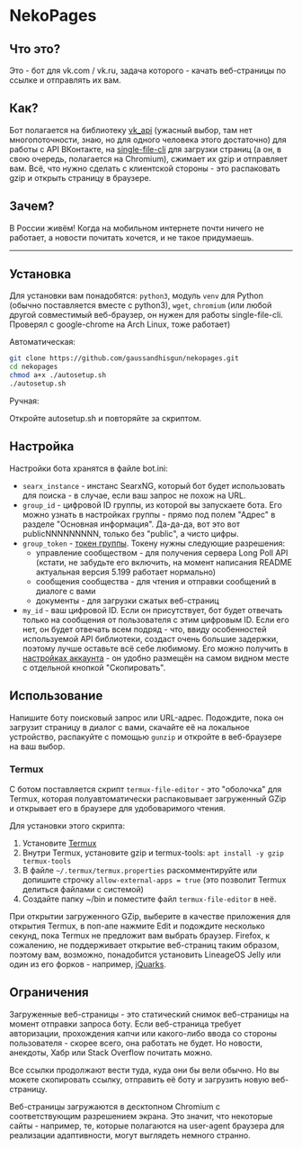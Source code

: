 # NekoPages

## Что это?

Это - бот для vk.com / vk.ru, задача которого - качать веб-страницы по ссылке и отправлять их вам.

## Как?

Бот полагается на библиотеку [vk_api](https://github.com/python273/vk_api) (ужасный выбор, там нет многопоточности, знаю, но для одного человека этого достаточно) для работы с API ВКонтакте, на [single-file-cli](https://github.com/gildas-lormeau/single-file-cli) для загрузки страниц (а он, в свою очередь, полагается на Chromium), сжимает их gzip и отправляет вам. Всё, что нужно сделать с клиентской стороны - это распаковать gzip и открыть страницу в браузере.

## Зачем?

В России живём! Когда на мобильном интернете почти ничего не работает, а новости почитать хочется, и не такое придумаешь.

--------

## Установка

Для установки вам понадобятся: `python3`, модуль `venv` для Python (обычно поставляется вместе с python3), `wget`, `chromium` (или любой другой совместимый веб-браузер, он нужен для работы single-file-cli. Проверял с google-chrome на Arch Linux, тоже работает)

Автоматическая:

```bash
git clone https://github.com/gaussandhisgun/nekopages.git
cd nekopages
chmod a+x ./autosetup.sh
./autosetup.sh
```

Ручная:

Откройте autosetup.sh и повторяйте за скриптом.

## Настройка

Настройки бота хранятся в файле bot.ini:

- `searx_instance` - инстанс SearxNG, который бот будет использовать для поиска - в случае, если ваш запрос не похож на URL.
- `group_id` - цифровой ID группы, из которой вы запускаете бота. Его можно узнать в настройках группы - прямо под полем "Адрес" в разделе "Основная информация". Да-да-да, вот это вот publicNNNNNNNNN, только без "public", а чисто цифры.
- `group_token` - [токен группы](https://dev.vk.com/ru/api/access-token/community-token/in-community-settings). Токену нужны следующие разрешения:
	+ управление сообществом - для получения сервера Long Poll API (кстати, не забудьте его включить, на момент написания README актуальная версия 5.199 работает нормально)
	+ сообщения сообщества - для чтения и отправки сообщений в диалоге с вами
	+ документы - для загрузки сжатых веб-страниц
- `my_id` - ваш цифровой ID. Если он присутствует, бот будет отвечать только на сообщения от пользователя с этим цифровым ID. Если его нет, он будет отвечать всем подряд - что, ввиду особенностей используемой API библиотеки, создаст очень большие задержки, поэтому лучше оставьте всё себе любимому. Его можно получить в [настройках аккаунта](https://id.vk.com/account/#/personal) - он удобно размещён на самом видном месте с отдельной кнопкой "Скопировать".

## Использование

Напишите боту поисковый запрос или URL-адрес. Подождите, пока он загрузит страницу в диалог с вами, скачайте её на локальное устройство, распакуйте с помощью `gunzip` и откройте в веб-браузере на ваш выбор.

### Termux

С ботом поставляется скрипт `termux-file-editor` - это "оболочка" для Termux, которая полуавтоматически распаковывает загруженный GZip и открывает его в браузере для удобоваримого чтения.

Для установки этого скрипта:

1. Установите [Termux](https://f-droid.org/ru/packages/com.termux/)
2. Внутри Termux, установите gzip и termux-tools: `apt install -y gzip termux-tools`
3. В файле `~/.termux/termux.properties` раскомментируйте или допишите строчку `allow-external-apps = true` (это позволит Termux делиться файлами с системой)
4. Создайте папку ~/bin и поместите файл `termux-file-editor` в неё.

При открытии загруженного GZip, выберите в качестве приложения для открытия Termux, в поп-апе нажмите Edit и подождите несколько секунд, пока Termux не предложит вам выбрать браузер. Firefox, к сожалению, не поддерживает открытие веб-страниц таким образом, поэтому вам, возможно, понадобится установить LineageOS Jelly или один из его форков - например, [jQuarks](https://f-droid.org/packages/com.oF2pks.jquarks/).

## Ограничения

Загруженные веб-страницы - это статический снимок веб-страницы на момент отправки запроса боту. Если веб-страница требует авторизации, прохождения капчи или какого-либо ввода со стороны пользователя - скорее всего, она работать не будет. Но новости, анекдоты, Хабр или Stack Overflow почитать можно.

Все ссылки продолжают вести туда, куда они бы вели обычно. Но вы можете скопировать ссылку, отправить её боту и загрузить новую веб-страницу.

Веб-страницы загружаются в десктопном Chromium с соответствующим разрешением экрана. Это значит, что некоторые сайты - например, те, которые полагаются на user-agent браузера для реализации адаптивности, могут выглядеть немного странно.